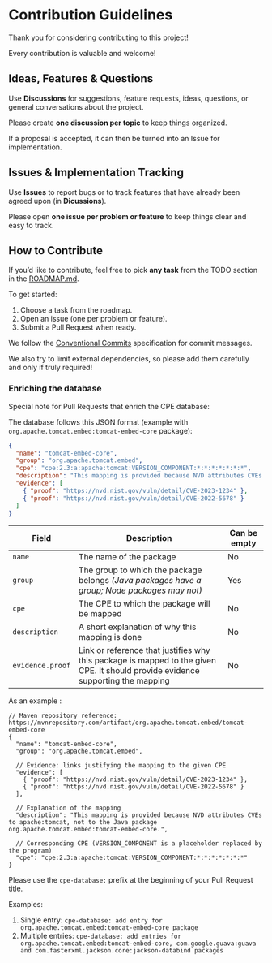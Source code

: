# Contribution Guidelines
Thank you for considering contributing to this project!

Every contribution is valuable and welcome!

## Ideas, Features & Questions
Use **Discussions** for suggestions, feature requests, ideas, questions, or general conversations about the project.

Please create **one discussion per topic** to keep things organized.

If a proposal is accepted, it can then be turned into an Issue for implementation.

## Issues & Implementation Tracking
Use **Issues** to report bugs or to track features that have already been agreed upon (in **Dicussions**).

Please open **one issue per problem or feature** to keep things clear and easy to track.

## How to Contribute
If you’d like to contribute, feel free to pick **any task** from the TODO section in the [ROADMAP.md](./ROADMAP.md).

To get started:
1. Choose a task from the roadmap.
2. Open an issue (one per problem or feature).
3. Submit a Pull Request when ready.

We follow the [Conventional Commits](https://www.conventionalcommits.org/) specification for commit messages.

We also try to limit external dependencies, so please add them carefully and only if truly required!

### Enriching the database
Special note for Pull Requests that enrich the CPE database:

The database follows this JSON format (example with `org.apache.tomcat.embed:tomcat-embed-core` package):
```json
{
  "name": "tomcat-embed-core",
  "group": "org.apache.tomcat.embed",
  "cpe": "cpe:2.3:a:apache:tomcat:VERSION_COMPONENT:*:*:*:*:*:*:*",
  "description": "This mapping is provided because NVD attributes CVEs to apache:tomcat, not to the Java package tomcat-embed-core.",
  "evidence": [
    { "proof": "https://nvd.nist.gov/vuln/detail/CVE-2023-1234" },
    { "proof": "https://nvd.nist.gov/vuln/detail/CVE-2022-5678" }
  ]
}
```
| Field | Description | Can be empty |
| --- | --- | --- |
| `name` | The name of the package | No |
| `group` | The group to which the package belongs *(Java packages have a group; Node packages may not)* | Yes |
| `cpe` | The CPE to which the package will be mapped | No |
| `description` | A short explanation of why this mapping is done | No |
| `evidence.proof` | Link or reference that justifies why this package is mapped to the given CPE. It should provide evidence supporting the mapping | No |

As an example :
```jsonc
// Maven repository reference: https://mvnrepository.com/artifact/org.apache.tomcat.embed/tomcat-embed-core
{
  "name": "tomcat-embed-core",
  "group": "org.apache.tomcat.embed",

  // Evidence: links justifying the mapping to the given CPE
  "evidence": [
    { "proof": "https://nvd.nist.gov/vuln/detail/CVE-2023-1234" },
    { "proof": "https://nvd.nist.gov/vuln/detail/CVE-2022-5678" }
  ],

  // Explanation of the mapping
  "description": "This mapping is provided because NVD attributes CVEs to apache:tomcat, not to the Java package org.apache.tomcat.embed:tomcat-embed-core.",

  // Corresponding CPE (VERSION_COMPONENT is a placeholder replaced by the program)
  "cpe": "cpe:2.3:a:apache:tomcat:VERSION_COMPONENT:*:*:*:*:*:*:*"
}
```

Please use the `cpe-database:` prefix at the beginning of your Pull Request title.

Examples:
1. Single entry: `cpe-database: add entry for org.apache.tomcat.embed:tomcat-embed-core package`
2. Multiple entries: `cpe-database: add entries for org.apache.tomcat.embed:tomcat-embed-core, com.google.guava:guava and com.fasterxml.jackson.core:jackson-databind packages`